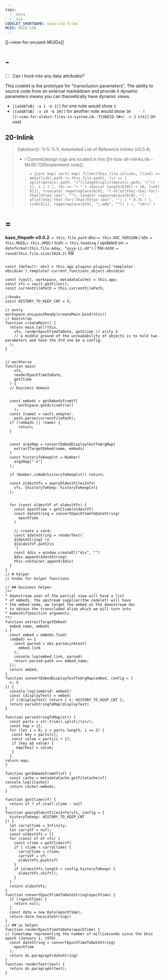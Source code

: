 ```yaml
---
tags:
  - _meta
  - _wip
CODELET_SHORTNAME: view-old-files
MUID: MUID-130
---
```



[[~view-for-unused-MUIDs]]
# -

* [ ] Can i hook into any data attributes?

This codelet is the prototype for "transclusion parameters". The ability to source code from an external markddown and provide it dynamic parameters means you can theoretically have dynamic views.

* `[[addAToB| -a 1 -b 2]]` for one note would show `3`
* `[[addAToB| -a 10 -b 20]]` for another note would show `30`
`	- ![[~view-for-oldest-files-in-system,nb.-TCODEID-3#=| -n 2 nlk]]`
(in use)
## 20-Inlink


> [!abstract]- %%  %% Automated List of Reference Inlinks (v0.0.4)
> * ℹ Commit/design logs are located in this [[π-lists-all-inlinks,nb.-MUID-128|experiment note]]. 
> > `= join( map( sort( map( filter(this.file.inlinks, (link) => meta(link).path != this.file.path), (x) => [ split(meta(x).path, "/")[length(split(meta(x).path, "/")) - 1], x ] ) ), (b) => "• " + choice( length(b[0]) > 28, link( b[1], truncate( regexreplace(b[0], "(-of|of|the|-the|-for|-that|https-|ee)", ""), length( regexreplace(b[0], "(-of|of|the|-the|-for|-that|https-|ee)", "") ) * 0.75 ) ), link(b[1], regexreplace(b[0], "\.md$", "")) ) ), "<br>" )`


# =

**base_filepath-v0.0.2**: *`= this.file.path`* doc-`= this.DOC_VERSION` / ids: `= this.MUID`,`= this.UMID` / lcsh: `= this.heading` / updated on: `= dateformat(this.file.mday, "yyyy-LL-dd")` / file-size: `= round(this.file.size/1024,2)` KB
```dataviewjs

const {default: obs} = this.app.plugins.plugins['templater-obsidian'].templater.current_functions_object.obsidian

const {vault, workspace, metadataCache} = this.app;
const vfs = vault.getFiles();
const currentFilePath = this.currentFilePath;

//knobs
const HISTORY_TO_KEEP_CNT = 5;

// entry
workspace.onLayoutReady(createMain.bind(this))
// bootstrap
function createMain() {
  return main.call(this,
    vfs, renderEpochTimeToDate, getCtime // arity 3
    // a middle ground of the unreadability of objects is to hold two parameters and have the 3rd one be a config.
  );
}


// workhorse
function main(
    vfs, 
    renderEpochTimeToDate,
    getCtime
  ) {
  // business domain


  const embeds = getEmbedsFromVf(
      workspace.getActiveFile()
    );
  const {name} = vault.adapter.
    path.parse(currentFilePath);
  if (!embeds || !name) {
      return;
  }


  const argsMap = convertEmbedDisplayTextToArgMap(
    extractTargetEmbed(name, embeds)
  )
  const historyToKeepCnt = Number(
    argsMap["-n"]
  );

  if (Number.isNaN(historyToKeepCnt)) return;
  
  const oldestVfs = queryOldestFilesInfo(
    vfs, {historyToKeep: historyToKeepCnt}
  );


  for (const oldestVf of oldestVfs) {
    const epochTime = getCtime(oldestVf)
    const dateString = convertEpochTimeToDateString(
      epochTime
    )

    // create a card;
    const $dateString = renderText(`
    ${dateString} \n
    ${oldestVf.path}\n
    `)
    const $div = window.createEl("div", "")
    $div.append($dateString)
    this.container.append($div)
  }
}
// # helper
// knobs for helper functions

// ## business helper
/**
* downstream user of the partial view will have a list
* of embeds, the upstream supplier(the codelet) will have
* the embed name, we target the embed on the downstream doc
* to obtain the transcluded alias which we will turn into
* makeshiftposition arguments.
**/
function extractTargetEmbed(
  embed_name, embeds
) {
  const embed = embeds.find(
  (embed) => {
    const parsed = obs.parseLinktext(
      embed.link
    );
    console.log(embed.link, parsed)
    return parsed.path === embed_name;
  });
  return embed;
}
function convertEmbedDisplayTextToArgMap(embed, config = {
  n: 5
}) {
  console.log({embrud: embed})
  const {displayText} = embed;
  if (!displayText) return { n: HISTORY_TO_KEEP_CNT };
  return parseStringToMap(displayText)
}

function parseStringToMap(str) { 
  const parts = str.trim().split(/\s+/); 
  const map = {}; 
  for (let i = 0; i < parts.length; i += 2) {
   const key = parts[i]; 
   const value = parts[i + 1]; 
   if (key && value) { 
     map[key] = value; 
   } 
  }
return map; 
}

function getEmbedsFromVf(vf) {
  const cache = metadataCache.getFileCache(vf)
console.log({cache})
  return cache?.embeds;
}

function getCtime(vf) {
  return vf ? vf.stat?.ctime : null
}
function queryOldestFilesInfo(vfs, config = {
  historyToKeep: HISTORY_TO_KEEP_CNT
}) {
  let carryCtime = Infinity;
  let carryVf = null;
  const oldestVfs = []
  for (const vf of vfs) {
    const ctime = getCtime(vf)
    if ( ctime < carryCtime) {
      carryCtime = ctime;
      carryVf = vf;
      oldestVfs.push(vf)
    }
    if (oldestVfs.length > config.historyToKeep) {
      oldestVfs.shift();
    }
  }
  return oldestVfs;
}
function convertEpochTimeToDateString(epochTime) {
  if (!epochTime) {
    return null;
  }
  const date = new Date(epochTime);
  return date.toLocaleString()
}
// ## ui helper
function renderEpochTimeToDate(epochTime) {
// timestamp representing the number of milliseconds since the Unix epoch (January 1, 1970).
  const dateString = convertEpochTimeToDateString(
    epochTime
  );
  return dv.paragraph(dateString)
}
function renderText(text) {
  return dv.paragraph(text);
}
```
